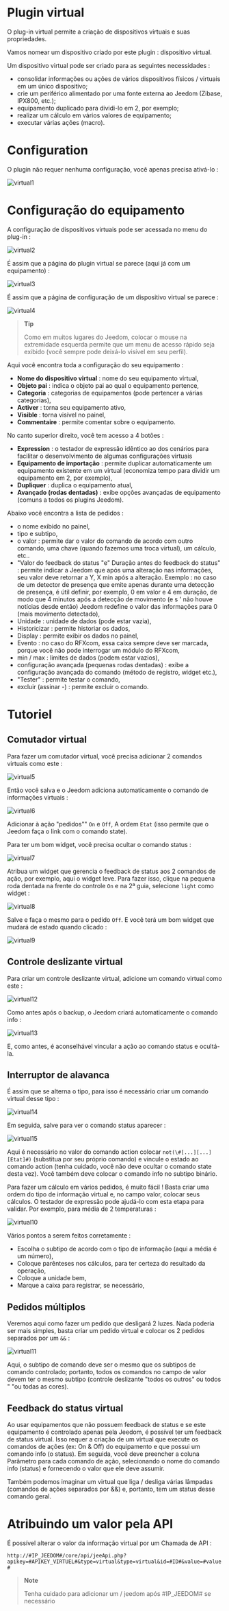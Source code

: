 # Plugin virtual

O plug-in virtual permite a criação de dispositivos virtuais e suas propriedades.

Vamos nomear um dispositivo criado por este plugin : dispositivo virtual.

Um dispositivo virtual pode ser criado para as seguintes necessidades :

-   consolidar informações ou ações de vários dispositivos físicos / virtuais em um único dispositivo;
-   crie um periférico alimentado por uma fonte externa ao Jeedom (Zibase, IPX800, etc.);
-   equipamento duplicado para dividi-lo em 2, por exemplo;
-   realizar um cálculo em vários valores de equipamento;
-   executar várias ações (macro).

# Configuration

O plugin não requer nenhuma configuração, você apenas precisa ativá-lo :

![virtual1](../images/virtual1.png)

# Configuração do equipamento

A configuração de dispositivos virtuais pode ser acessada no menu do plug-in :

![virtual2](../images/virtual2.png)

É assim que a página do plugin virtual se parece (aqui já com um equipamento) :

![virtual3](../images/virtual3.png)

É assim que a página de configuração de um dispositivo virtual se parece :

![virtual4](../images/virtual4.png)

> **Tip**
>
> Como em muitos lugares do Jeedom, colocar o mouse na extremidade esquerda permite que um menu de acesso rápido seja exibido (você sempre pode deixá-lo visível em seu perfil).

Aqui você encontra toda a configuração do seu equipamento :

-   **Nome do dispositivo virtual** : nome do seu equipamento virtual,
-   **Objeto pai** : indica o objeto pai ao qual o equipamento pertence,
-   **Categoria** : categorias de equipamentos (pode pertencer a várias categorias),
-   **Activer** : torna seu equipamento ativo,
-   **Visible** : torna visível no painel,
-   **Commentaire** : permite comentar sobre o equipamento.

No canto superior direito, você tem acesso a 4 botões :

-   **Expression** : o testador de expressão idêntico ao dos cenários para facilitar o desenvolvimento de algumas configurações virtuais
-   **Equipamento de importação** : permite duplicar automaticamente um equipamento existente em um virtual (economiza tempo para dividir um equipamento em 2, por exemplo),
-   **Dupliquer** : duplica o equipamento atual,
-   **Avançado (rodas dentadas)** : exibe opções avançadas de equipamento (comuns a todos os plugins Jeedom).

Abaixo você encontra a lista de pedidos :

-   o nome exibido no painel,
-   tipo e subtipo,
-   o valor : permite dar o valor do comando de acordo com outro comando, uma chave (quando fazemos uma troca virtual), um cálculo, etc..
-   "Valor do feedback do status "e" Duração antes do feedback do status" : permite indicar a Jeedom que após uma alteração nas informações, seu valor deve retornar a Y, X min após a alteração. Exemplo : no caso de um detector de presença que emite apenas durante uma detecção de presença, é útil definir, por exemplo, 0 em valor e 4 em duração, de modo que 4 minutos após a detecção de movimento (e s ' não houve notícias desde então) Jeedom redefine o valor das informações para 0 (mais movimento detectado),
-   Unidade : unidade de dados (pode estar vazia),
-   Historicizar : permite historiar os dados,
-   Display : permite exibir os dados no painel,
-   Evento : no caso do RFXcom, essa caixa sempre deve ser marcada, porque você não pode interrogar um módulo do RFXcom,
-   min / max : limites de dados (podem estar vazios),
-   configuração avançada (pequenas rodas dentadas) : exibe a configuração avançada do comando (método de registro, widget etc.),
-   "Tester" : permite testar o comando,
-   excluir (assinar -) : permite excluir o comando.

# Tutoriel

## Comutador virtual

Para fazer um comutador virtual, você precisa adicionar 2 comandos virtuais como este :

![virtual5](../images/virtual5.png)

Então você salva e o Jeedom adiciona automaticamente o comando de informações virtuais :

![virtual6](../images/virtual6.png)

Adicionar à ação "pedidos"" ``On`` e ``Off``, A ordem ``Etat`` (isso permite que o Jeedom faça o link com o comando state).

Para ter um bom widget, você precisa ocultar o comando status :

![virtual7](../images/virtual7.png)

Atribua um widget que gerencia o feedback de status aos 2 comandos de ação, por exemplo, aqui o widget leve. Para fazer isso, clique na pequena roda dentada na frente do controle ``On`` e na 2ª guia, selecione ``light`` como widget :

![virtual8](../images/virtual8.png)

Salve e faça o mesmo para o pedido ``Off``. E você terá um bom widget que mudará de estado quando clicado :

![virtual9](../images/virtual9.png)

## Controle deslizante virtual

Para criar um controle deslizante virtual, adicione um comando virtual como este :

![virtual12](../images/virtual12.png)

Como antes após o backup, o Jeedom criará automaticamente o comando info :

![virtual13](../images/virtual13.png)

E, como antes, é aconselhável vincular a ação ao comando status e ocultá-la.

## Interruptor de alavanca

É assim que se alterna o tipo, para isso é necessário criar um comando virtual desse tipo :

![virtual14](../images/virtual14.png)

Em seguida, salve para ver o comando status aparecer :

![virtual15](../images/virtual15.png)

Aqui é necessário no valor do comando action colocar ``not(\#[...][...][Etat]#)`` (substitua por seu próprio comando) e vincule o estado ao comando action (tenha cuidado, você não deve ocultar o comando state desta vez). Você também deve colocar o comando info no subtipo binário.

Para fazer um cálculo em vários pedidos, é muito fácil ! Basta criar uma ordem do tipo de informação virtual e, no campo valor, colocar seus cálculos. O testador de expressão pode ajudá-lo com esta etapa para validar. Por exemplo, para média de 2 temperaturas :

![virtual10](../images/virtual10.png)

Vários pontos a serem feitos corretamente :

-   Escolha o subtipo de acordo com o tipo de informação (aqui a média é um número),
-   Coloque parênteses nos cálculos, para ter certeza do resultado da operação,
-   Coloque a unidade bem,
-   Marque a caixa para registrar, se necessário,



## Pedidos múltiplos


Veremos aqui como fazer um pedido que desligará 2 luzes. Nada poderia ser mais simples, basta criar um pedido virtual e colocar os 2 pedidos separados por um ``&&`` :

![virtual11](../images/virtual11.png)

Aqui, o subtipo de comando deve ser o mesmo que os subtipos de comando controlado; portanto, todos os comandos no campo de valor devem ter o mesmo subtipo (controle deslizante "todos os outros" ou todos " "ou todas as cores).

## Feedback do status virtual

Ao usar equipamentos que não possuem feedback de status e se este equipamento é controlado apenas pela Jeedom, é possível ter um feedback de status virtual. Isso requer a criação de um virtual que execute os comandos de ações (ex: On & Off) do equipamento e que possui um comando info (o status). Em seguida, você deve preencher a coluna Parâmetro para cada comando de ação, selecionando o nome do comando info (status) e fornecendo o valor que ele deve assumir.

Também podemos imaginar um virtual que liga / desliga várias lâmpadas (comandos de ações separados por &&) e, portanto, tem um status desse comando geral.

# Atribuindo um valor pela API

É possível alterar o valor da informação virtual por um
Chamada de API :

``http://#IP_JEEDOM#/core/api/jeeApi.php?apikey=#APIKEY_VIRTUEL#&type=virtual&type=virtual&id=#ID#&value=#value#``

> **Note**
>
> Tenha cuidado para adicionar um / jeedom após \#IP\_JEEDOM\# se necessário
